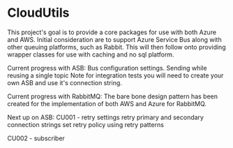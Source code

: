 # CloudUtils
This project's goal is to provide a core packages for use with both Azure and AWS.
Initial consideration are to support Azure Service Bus along with other queuing platforms,
such as Rabbit.
This will then follow onto providing wrapper classes for use with caching and no sql platform.

Current progress with ASB:
Bus configuration settings.
Sending while reusing a single topic
Note for integration tests you will need to create your own ASB and use it's connection string.

Current progress with RabbitMQ:
The bare bone design pattern has been created for the implementation of both AWS and Azure for RabbitMQ.

Next up on ASB:
CU001 - retry settings
retry primary and secondary connection strings
set retry policy using retry patterns

CU002 - subscriber


